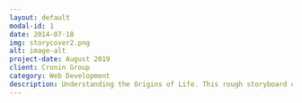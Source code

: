 ```yaml
---
layout: default
modal-id: 1
date: 2014-07-18
img: storycover2.png
alt: image-alt
project-date: August 2019
client: Cronin Group
category: Web Development
description: Understanding the Origins of Life. This rough storyboard describes how questions about the origin of life are researched in Cronin Group at the University of Glasgow.
---
```

